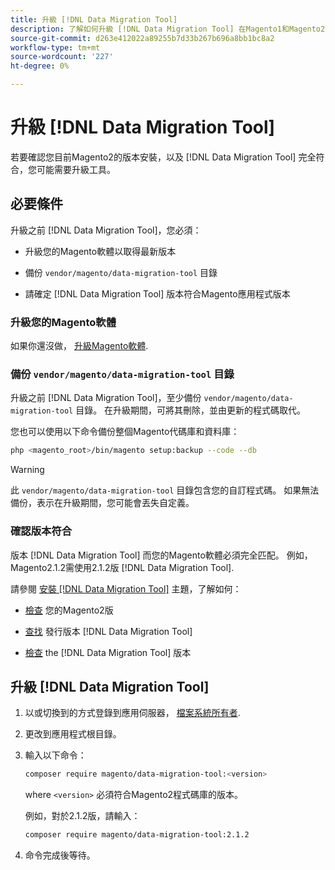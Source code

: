 ```yaml
---
title: 升級 [!DNL Data Migration Tool]
description: 了解如何升級 [!DNL Data Migration Tool] 在Magento1和Magento2之間傳輸資料。
source-git-commit: d263e412022a89255b7d33b267b696a8bb1bc8a2
workflow-type: tm+mt
source-wordcount: '227'
ht-degree: 0%

---
```



# 升級 [!DNL Data Migration Tool]

若要確認您目前Magento2的版本安裝，以及 [!DNL Data Migration Tool] 完全符合，您可能需要升級工具。

## 必要條件

升級之前 [!DNL Data Migration Tool]，您必須：

* 升級您的Magento軟體以取得最新版本

* 備份 `vendor/magento/data-migration-tool` 目錄

* 請確定 [!DNL Data Migration Tool] 版本符合Magento應用程式版本

### 升級您的Magento軟體

如果你還沒做， [升級Magento軟體](../../upgrade/overview.md).

### 備份 `vendor/magento/data-migration-tool` 目錄

升級之前 [!DNL Data Migration Tool]，至少備份 `vendor/magento/data-migration-tool` 目錄。 在升級期間，可將其刪除，並由更新的程式碼取代。

您也可以使用以下命令備份整個Magento代碼庫和資料庫：

```bash
php <magento_root>/bin/magento setup:backup --code --db
```

>[!WARNING]
>
>此 `vendor/magento/data-migration-tool` 目錄包含您的自訂程式碼。 如果無法備份，表示在升級期間，您可能會丟失自定義。


### 確認版本符合

版本 [!DNL Data Migration Tool] 而您的Magento軟體必須完全匹配。 例如，Magento2.1.2需使用2.1.2版 [!DNL Data Migration Tool].

請參閱 [安裝 [!DNL Data Migration Tool]](install.md) 主題，了解如何：

* [檢查](install.md#check-your-version) 您的Magento2版

* [查找](install.md#find-released-versions-of-data-migration-tool) 發行版本 [!DNL Data Migration Tool]

* [檢查](install.md#check-version-of-installed-data-migration-tool) the [!DNL Data Migration Tool] 版本

## 升級 [!DNL Data Migration Tool]

1. 以或切換到的方式登錄到應用伺服器， [檔案系統所有者](../../installation/prerequisites/file-system/overview.md).
1. 更改到應用程式根目錄。
1. 輸入以下命令：

   ```bash
   composer require magento/data-migration-tool:<version>
   ```

   where `<version>` 必須符合Magento2程式碼庫的版本。

   例如，對於2.1.2版，請輸入：

   ```bash
   composer require magento/data-migration-tool:2.1.2
   ```

1. 命令完成後等待。
